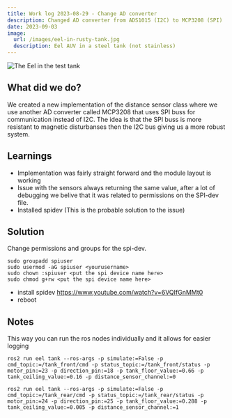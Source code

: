 ```yaml
---
title: Work log 2023-08-29 - Change AD converter
description: Changed AD converter from ADS1015 (I2C) to MCP3208 (SPI)
date: 2023-09-03
image:
  url: /images/eel-in-rusty-tank.jpg
  description: Eel AUV in a steel tank (not stainless)
---
```


![The Eel in the test tank](/images/eel-in-rusty-tank.jpg)

## What did we do?

We created a new implementation of the distance sensor class where we use another AD converter called MCP3208 that uses SPI buss for communication instead of I2C. The idea is that the SPI buss is more resistant to magnetic disturbanses then the I2C bus giving us a more robust system.

## Learnings

- Implementation was fairly straight forward and the module layout is working
- Issue with the sensors always returning the same value, after a lot of debugging we belive that it was related to permissions on the SPI-dev file.
- Installed spidev (This is the probable solution to the issue)

## Solution

Change permissions and groups for the spi-dev.

```
sudo groupadd spiuser
sudo usermod -aG spiuser <yourusername>
sudo chown :spiuser <put the spi device name here>
sudo chmod g+rw <put the spi device name here>
```

- install spidev https://www.youtube.com/watch?v=6VQIfGnMMt0
- reboot

## Notes

This way you can run the ros nodes individually and it allows for easier logging

```
ros2 run eel tank --ros-args -p simulate:=False -p cmd_topic:=/tank_front/cmd -p status_topic:=/tank_front/status -p motor_pin:=23 -p direction_pin:=18 -p tank_floor_value:=0.66 -p tank_ceiling_value:=0.16 -p distance_sensor_channel:=0
```

```
ros2 run eel tank --ros-args -p simulate:=False -p cmd_topic:=/tank_rear/cmd -p status_topic:=/tank_rear/status -p motor_pin:=24 -p direction_pin:=25 -p tank_floor_value:=0.288 -p tank_ceiling_value:=0.005 -p distance_sensor_channel:=1
```

